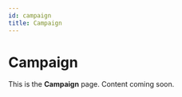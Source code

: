 ```yaml
---
id: campaign
title: Campaign
---
```


# Campaign

This is the **Campaign** page. Content coming soon.
